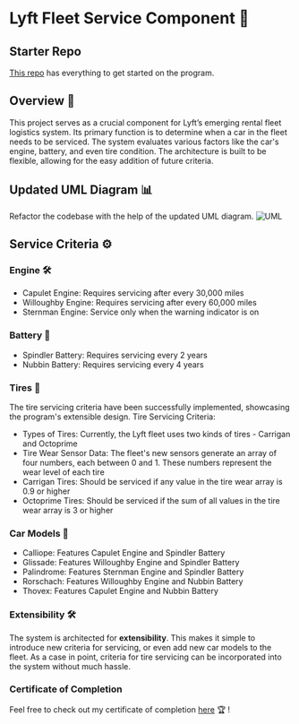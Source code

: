 # Lyft Fleet Service Component 🚗

## Starter Repo
[This repo](https://github.com/vagabond-systems/forage-lyft-starter-repo) has everything to get started on the program.

## Overview 🌟
This project serves as a crucial component for Lyft’s emerging rental fleet logistics system. Its primary function is to determine when a car in the fleet needs to be serviced. The system evaluates various factors like the car's engine, battery, and even tire condition. The architecture is built to be flexible, allowing for the easy addition of future criteria.

## Updated UML Diagram 📊
Refactor the codebase with the help of the updated UML diagram.
![UML](https://github.com/z-q-ying/forage-lyft-back-end-engineering/assets/116849653/3e09c0ef-8370-4781-959b-019a6844983f)

## Service Criteria ⚙️
### Engine 🛠
<ul>
  <li>Capulet Engine: Requires servicing after every 30,000 miles</li>
  <li>Willoughby Engine: Requires servicing after every 60,000 miles</li>
  <li>Sternman Engine: Service only when the warning indicator is on</li>
</ul>

### Battery 🔋
<ul>
  <li>Spindler Battery: Requires servicing every 2 years</li>
  <li>Nubbin Battery: Requires servicing every 4 years</li>
</ul>

### Tires 🎡
The tire servicing criteria have been successfully implemented, showcasing the program's extensible design. Tire Servicing Criteria:
<ul>
  <li>Types of Tires: Currently, the Lyft fleet uses two kinds of tires - Carrigan and Octoprime</li>
  <li>Tire Wear Sensor Data: The fleet's new sensors generate an array of four numbers, each between 0 and 1. These numbers represent the wear level of each tire</li>
  <li>Carrigan Tires: Should be serviced if any value in the tire wear array is 0.9 or higher</li>
  <li>Octoprime Tires: Should be serviced if the sum of all values in the tire wear array is 3 or higher</li>
</ul>

### Car Models 🚗
<ul>
  <li>Calliope: Features Capulet Engine and Spindler Battery</li>
  <li>Glissade: Features Willoughby Engine and Spindler Battery</li>
  <li>Palindrome: Features Sternman Engine and Spindler Battery</li>
  <li>Rorschach: Features Willoughby Engine and Nubbin Battery</li>
  <li>Thovex: Features Capulet Engine and Nubbin Battery</li>
</ul>

### Extensibility 🛠️
The system is architected for **extensibility**. This makes it simple to introduce new criteria for servicing, or even add new car models to the fleet. As a case in point, criteria for tire servicing can be incorporated into the system without much hassle.

### Certificate of Completion
Feel free to check out my certificate of completion [here](https://forage-uploads-prod.s3.amazonaws.com/completion-certificates/Lyft/xSw9echtixLAoPdsH_Lyft_XH88dvsP4RZbP5AAk_1693698920990_completion_certificate.pdf) 🏆 !

